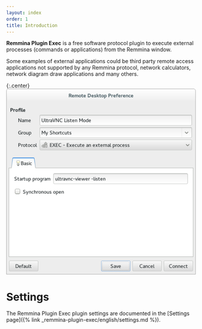 ```yaml
---
layout: index
order: 1
title: Introduction
---
```

**Remmina Plugin Exec** is a free software protocol plugin to execute external
processes (commands or applications) from the Remmina window.

Some examples of external applications could be third party remote access
applications not supported by any Remmina protocol, network calculators,
network diagram draw applications and many others.

{:.center}
![General settings](/resources/remmina-plugin-exec/archive/latest/english/general.png)

# Settings

The Remmina Plugin Exec plugin settings are documented in the
[Settings page]({% link _remmina-plugin-exec/english/settings.md %}).
